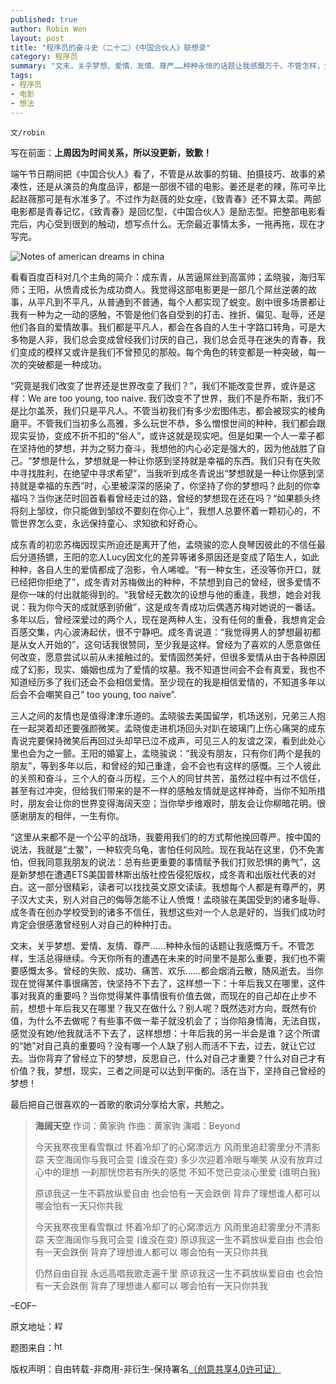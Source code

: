 ```yaml
---
published: true
author: Robin Wen
layout: post
title: "程序员的奋斗史（二十二）《中国合伙人》联想录"
category: 程序员
summary: "文末，关乎梦想、爱情、友情、尊严……种种永恒的话题让我感慨万千。不管怎样，生活总得继续。今天你所有的遭遇在未来的时间里不是那么重要，我们也不需要感慨太多。曾经的失败、成功、痛苦、欢乐……都会烟消云散，随风逝去。当你现在觉得某件事很痛苦，快坚持不下去了，这样想一下：十年后我又在哪里，这件事对我真的重要吗？当你觉得某件事情很有价值去做，而现在的自己却在止步不前，想想十年后我又在哪里？我又在做什么？别人呢？既然选对方向，既然有价值，为什么不去做呢？有些事不做一辈子就没机会了；当你陷身情海，无法自拔，感觉没有她/他我就活不下去了，这样想想：十年后我的另一半会是谁？这个所谓的“她”对自己真的重要吗？没有哪一个人缺了别人而活不下去，过去，就让它过去。当你背弃了曾经立下的梦想，反思自己，什么对自己才重要？什么对自己才有价值？我，梦想，现实，三者之间是可以达到平衡的。活在当下，坚持自己曾经的梦想！"
tags: 
- 程序员
- 电影
- 想法
---
```


`文/robin`

写在前面：**上周因为时间关系，所以没更新，致歉！**

端午节日期间把《中国合伙人》看了，不管是从故事的剪辑、拍摄技巧、故事的紧凑性，还是从演员的角度品评，都是一部很不错的电影。姜还是老的辣，陈可辛比起赵薇那可是有水准多了。不过作为赵薇的处女座，《致青春》还不算太菜。两部电影都是青春记忆，《致青春》是回忆型，《中国合伙人》是励志型。把整部电影看完后，内心受到很到的触动，想写点什么。无奈最近事情太多，一拖再拖，现在才写完。

![Notes of american dreams in china](https://cdn.dbarobin.com/7Wn4H3H.jpg)

看看百度百科对几个主角的简介：成东青，从苦逼屌丝到高富帅；孟晓骏，海归军师；王阳，从愤青成长为成功商人。我觉得这部电影更是一部几个屌丝逆袭的故事，从平凡到不平凡，从普通到不普通，每个人都实现了蜕变。剧中很多场景都让我有一种为之一动的感触，不管是他们各自受到的打击、挫折、偏见、耻辱，还是他们各自的爱情故事。我们都是平凡人，都会在各自的人生十字路口转角，可是大多物是人非，我们总会变成曾经我们讨厌的自己，我们总会觅寻在迷失的青春，我们变成的模样又或许是我们不曾预见的那般。每个角色的转变都是一种突破，每一次的突破都是一种成功。

“究竟是我们改变了世界还是世界改变了我们？”，我们不能改变世界，或许是这样：We are too young, too naive. 我们改变不了世界，我们不是乔布斯，我们不是比尔盖茨，我们只是平凡人。不管当初我们有多少宏图伟志，都会被现实的棱角磨平。不管我们当初多么高雅，多么玩世不恭，多么憎恨世间的种种，我们都会跟现实妥协，变成不折不扣的“俗人”，或许这就是现实吧。但是如果一个人一辈子都在坚持他的梦想，并为之努力奋斗，我想他的内心必定是强大的，因为他战胜了自己。“梦想是什么，梦想就是一种让你感到坚持就是幸福的东西。我们只有在失败中寻找胜利，在绝望中寻求希望”，当我听到成冬青说出“梦想就是一种让你感到坚持就是幸福的东西”时，心里被深深的感染了，你坚持了你的梦想吗？此刻的你幸福吗？当你迷茫时回首看看曾经走过的路，曾经的梦想现在还在吗？“如果额头终将刻上邹纹，你只能做到邹纹不要刻在你心上”，我想人总要怀着一颗初心的，不管世界怎么变，永远保持童心、求知欲和好奇心。

成东青的初恋苏梅因现实所迫还是离开了他，孟晓骏的恋人良琴因彼此的不信任最后分道扬镳，王阳的恋人Lucy因文化的差异等诸多原因还是变成了陌生人，如此种种，各自人生的爱情都成了泡影，令人唏嘘。“有一种女生，还没等你开口，就已经把你拒绝了”，成冬青对苏梅做出的种种，不禁想到自己的曾经，很多爱情不是你一味的付出就能得到的。“我曾经无数次的设想与他的重逢，我想，她会对我说：我为你今天的成就感到骄傲”，这是成冬青成功后偶遇苏梅对她说的一番话。多年以后，曾经深爱过的两个人，现在是两种人生，没有任何的重叠，我想肯定会百感交集，内心波涛起伏，很不宁静吧。成冬青说道：“我觉得男人的梦想最初都是从女人开始的”，这句话我很赞同，至少我是这样。曾经为了喜欢的人愿意做任何改变，愿意尝试以前从未接触过的。爱情固然美好，但很多爱情从由于各种原因成了幻影，现实、婚姻也成为了爱情的坟墓。我不知道世间会不会有真爱，我也不知道经历多了我们还会不会相信爱情。至少现在的我是相信爱情的，不知道多年以后会不会嘲笑自己” too young, too naive”.

三人之间的友情也是值得津津乐道的。孟晓骏去美国留学，机场送别，兄弟三人抱在一起哭着却还要强颜微笑。孟晓俊走进机场回头对趴在玻璃门上伤心痛哭的成东青说完要保持微笑后再回过头却早已泣不成声，可见三人的友谊之深，看到此处心里也会为之一颤。王阳的婚宴上，孟晓骏说：“我没有朋友，只有你们两个是我的朋友”，等到多年以后，和曾经的知己重逢，会不会也有这样的感慨。三个人彼此的关照和奋斗，三个人的奋斗历程，三个人的同甘共苦，虽然过程中有过不信任，甚至有过冲突，但给我们带来的是不一样的感触友情就是这样神奇，当你不知所措时，朋友会让你的世界变得海阔天空；当你举步维艰时，朋友会让你柳暗花明。很感谢朋友的相伴，一生有你。

“这里从来都不是一个公平的战场，我要用我们的的方式帮他挽回尊严。按中国的说法，我就是“土鳖”，一种软壳乌龟，害怕任何风险。现在我站在这里，仍不免害怕，但我同意我朋友的说法：总有些更重要的事情赋予我们打败恐惧的勇气”，这是新梦想在遭遇ETS美国普林斯出版社控告侵犯版权，成冬青和出版社代表的对白。这一部分很精彩，读者可以找找英文原文读读。我想每个人都是有尊严的，男子汉大丈夫，别人对自己的侮辱怎能不让人愤慨！孟晓骏在美国受到的诸多耻辱、成冬青在创办学校受到的诸多不信任，我想这些对一个人总是好的，当我们成功时肯定会很感激曾经别人对自己的种种打击。

文末，关乎梦想、爱情、友情、尊严……种种永恒的话题让我感慨万千。不管怎样，生活总得继续。今天你所有的遭遇在未来的时间里不是那么重要，我们也不需要感慨太多。曾经的失败、成功、痛苦、欢乐……都会烟消云散，随风逝去。当你现在觉得某件事很痛苦，快坚持不下去了，这样想一下：十年后我又在哪里，这件事对我真的重要吗？当你觉得某件事情很有价值去做，而现在的自己却在止步不前，想想十年后我又在哪里？我又在做什么？别人呢？既然选对方向，既然有价值，为什么不去做呢？有些事不做一辈子就没机会了；当你陷身情海，无法自拔，感觉没有她/他我就活不下去了，这样想想：十年后我的另一半会是谁？这个所谓的“她”对自己真的重要吗？没有哪一个人缺了别人而活不下去，过去，就让它过去。当你背弃了曾经立下的梦想，反思自己，什么对自己才重要？什么对自己才有价值？我，梦想，现实，三者之间是可以达到平衡的。活在当下，坚持自己曾经的梦想！

最后把自己很喜欢的一首歌的歌词分享给大家，共勉之。

> **海阔天空**
> 作词：黄家驹 作曲：黄家驹
> 演唱：Beyond
> 
> 今天我寒夜里看雪飘过
> 怀着冷却了的心窝漂远方
> 风雨里追赶雾里分不清影踪
> 天空海阔你与我可会变 (谁没在变)
> 多少次迎着冷眼与嘲笑
> 从没有放弃过心中的理想
> 一刹那恍惚若有所失的感觉
> 不知不觉已变淡心里爱 (谁明白我)
> 
> 原谅我这一生不羁放纵爱自由
> 也会怕有一天会跌倒
> 背弃了理想谁人都可以
> 哪会怕有一天只你共我
> 
> 今天我寒夜里看雪飘过
> 怀着冷却了的心窝漂远方
> 风雨里追赶雾里分不清影踪
> 天空海阔你与我可会变 (谁没在变)
> 原谅我这一生不羁放纵爱自由
> 也会怕有一天会跌倒
> 背弃了理想谁人都可以
> 哪会怕有一天只你共我
> 
> 仍然自由自我
> 永远高唱我歌走遍千里
> 原谅我这一生不羁放纵爱自由
> 也会怕有一天会跌倒
> 背弃了理想谁人都可以
> 哪会怕有一天只你共我

–EOF–

原文地址：<a href="http://blog.csdn.net/justdb/article/details/9147941" target="_blank"><img src="https://cdn.dbarobin.com/BROigUO.jpg" title="程序员的奋斗史（二十二）《中国合伙人》联想录" height="16px" width="16px" border="0" alt="程序员的奋斗史（二十二）《中国合伙人》联想录" /></a>

题图来自：<a href="http://sugarmonkey.hatenablog.com/entry/2013/09/08/%E3%80%90%E4%B8%AD%E5%9B%BD%E7%94%9F%E6%B4%BB%E3%80%91_%E5%A4%A7%E3%83%92%E3%83%83%E3%83%88%E6%98%A0%E7%94%BB%EF%BC%9A%E4%B8%AD%E5%9B%BD%E5%90%88%E4%BC%99%E4%BA%BA(American_dreams_in_China)" target="_blank"><img src="https://cdn.dbarobin.com/hLYOs9z.png" title="" height="16px" width="16px" border="0" alt="https://cdn.dbarobin.com/Ja3bFT1.png" /></a>

版权声明：自由转载-非商用-非衍生-保持署名<a href="http://creativecommons.org/licenses/by-nc-nd/4.0/deed.zh" target="_blank">（创意共享4.0许可证）</a>
